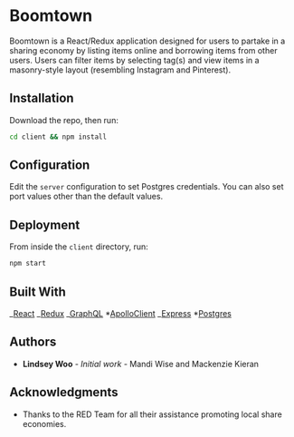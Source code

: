 # Boomtown

Boomtown is a React/Redux application designed for users to partake in a sharing economy by listing items online and borrowing items from other users. Users can filter items by selecting tag(s) and view items in a masonry-style layout (resembling Instagram and Pinterest).

## Installation

Download the repo, then run:

```bash
cd client && npm install
```

## Configuration

Edit the `server` configuration to set Postgres credentials.
You can also set port values other than the default values.

## Deployment

From inside the `client` directory, run:

```bash
npm start
```

## Built With

_[React](https://reactjs.org/)
_[Redux](https://redux.js.org/docs/introduction/)
_[GraphQL](http://graphql.org/) \*[ApolloClient](www.apollographql.com)
_[Express](https://expressjs.com/) \*[Postgres](https://www.postgresql.org/)

## Authors

* **Lindsey Woo** - _Initial work_ - Mandi Wise and Mackenzie Kieran

## Acknowledgments

* Thanks to the RED Team for all their assistance promoting local share economies.
